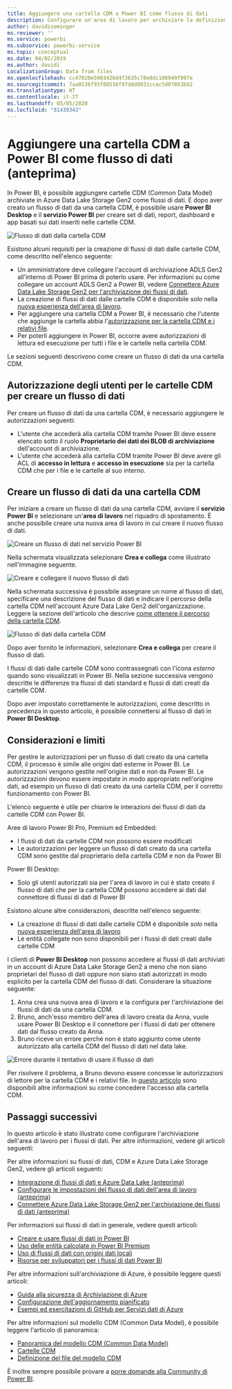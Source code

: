 ```yaml
---
title: Aggiungere una cartella CDM a Power BI come flusso di dati
description: Configurare un'area di lavoro per archiviare la definizione del flusso di dati e i file di dati in Azure Data Lake Storage Gen2
author: davidiseminger
ms.reviewer: ''
ms.service: powerbi
ms.subservice: powerbi-service
ms.topic: conceptual
ms.date: 04/02/2019
ms.author: davidi
LocalizationGroup: Data from files
ms.openlocfilehash: cc47820e5903426d4f3635c78e0dc108049f897e
ms.sourcegitcommit: 7aa0136f93f88516f97ddd8031ccac5d07863b92
ms.translationtype: HT
ms.contentlocale: it-IT
ms.lasthandoff: 05/05/2020
ms.locfileid: "81439343"
---
```

# <a name="add-a-cdm-folder-to-power-bi-as-a-dataflow-preview"></a>Aggiungere una cartella CDM a Power BI come flusso di dati (anteprima)

In Power BI, è possibile aggiungere cartelle CDM (Common Data Model) archiviate in Azure Data Lake Storage Gen2 come flussi di dati. E dopo aver creato un flusso di dati da una cartella CDM, è possibile usare **Power BI Desktop** e il **servizio Power BI** per creare set di dati, report, dashboard e app basati sui dati inseriti nelle cartelle CDM.

![Flusso di dati dalla cartella CDM](media/service-dataflows-add-cdm-folder/dataflow-from-cdm-folder_01.jpg)

Esistono alcuni requisiti per la creazione di flussi di dati dalle cartelle CDM, come descritto nell'elenco seguente:

* Un amministratore deve collegare l'account di archiviazione ADLS Gen2 all'interno di Power BI prima di poterlo usare. Per informazioni su come collegare un account ADLS Gen2 a Power BI, vedere [Connettere Azure Data Lake Storage Gen2 per l'archiviazione dei flussi di dati](service-dataflows-connect-azure-data-lake-storage-gen2.md).
* La creazione di flussi di dati dalle cartelle CDM è disponibile *solo* nella [nuova esperienza dell'area di lavoro](service-create-the-new-workspaces.md). 
* Per aggiungere una cartella CDM a Power BI, è necessario che l'utente che aggiunge la cartella abbia l'[autorizzazione per la cartella CDM e i relativi file](https://go.microsoft.com/fwlink/?linkid=2029121).
* Per poterli aggiungere in Power BI, occorre avere autorizzazioni di lettura ed esecuzione per tutti i file e le cartelle nella cartella CDM.

Le sezioni seguenti descrivono come creare un flusso di dati da una cartella CDM.

## <a name="authorizing-users-for-cdm-folders-to-create-a-dataflow"></a>Autorizzazione degli utenti per le cartelle CDM per creare un flusso di dati

Per creare un flusso di dati da una cartella CDM, è necessario aggiungere le autorizzazioni seguenti:
* L'utente che accederà alla cartella CDM tramite Power BI deve essere elencato sotto il ruolo **Proprietario dei dati dei BLOB di archiviazione** dell'account di archiviazione.
* L'utente che accederà alla cartella CDM tramite Power BI deve avere gli ACL di **accesso in lettura** e **accesso in esecuzione** sia per la cartella CDM che per i file e le cartelle al suo interno. 

## <a name="create-a-dataflow-from-a-cdm-folder"></a>Creare un flusso di dati da una cartella CDM

Per iniziare a creare un flusso di dati da una cartella CDM, avviare il **servizio Power BI** e selezionare un'**area di lavoro** nel riquadro di spostamento. È anche possibile creare una nuova area di lavoro in cui creare il nuovo flusso di dati.

![Creare un flusso di dati nel servizio Power BI](media/service-dataflows-add-cdm-folder/dataflow-from-cdm-folder_02.jpg)

Nella schermata visualizzata selezionare **Crea e collega** come illustrato nell'immagine seguente.

![Creare e collegare il nuovo flusso di dati](media/service-dataflows-add-cdm-folder/dataflow-from-cdm-folder_03.jpg)

Nella schermata successiva è possibile assegnare un nome al flusso di dati, specificare una descrizione del flusso di dati e indicare il percorso della cartella CDM nell'account Azure Data Lake Gen2 dell'organizzazione. Leggere la sezione dell'articolo che descrive [come ottenere il percorso della cartella CDM](service-dataflows-configure-workspace-storage-settings.md#get-the-uri-of-stored-dataflow-files). 

![Flusso di dati dalla cartella CDM](media/service-dataflows-add-cdm-folder/dataflow-from-cdm-folder_01.jpg)

Dopo aver fornito le informazioni, selezionare **Crea e collega** per creare il flusso di dati.

I flussi di dati dalle cartelle CDM sono contrassegnati con l'icona *esterno* quando sono visualizzati in Power BI. Nella sezione successiva vengono descritte le differenze tra flussi di dati standard e flussi di dati creati da cartelle CDM.

Dopo aver impostato correttamente le autorizzazioni, come descritto in precedenza in questo articolo, è possibile connettersi al flusso di dati in **Power BI Desktop**.


## <a name="considerations-and-limitations"></a>Considerazioni e limiti

Per gestire le autorizzazioni per un flusso di dati creato da una cartella CDM, il processo è simile alle origini dati esterne in Power BI. Le autorizzazioni vengono gestite nell'origine dati e non da Power BI. Le autorizzazioni devono essere impostate in modo appropriato nell'origine dati, ad esempio un flusso di dati creato da una cartella CDM, per il corretto funzionamento con Power BI.

L'elenco seguente è utile per chiarire le interazioni dei flussi di dati da cartelle CDM con Power BI.

Aree di lavoro Power BI Pro, Premium ed Embedded:
* I flussi di dati da cartelle CDM non possono essere modificati
* Le autorizzazioni per leggere un flusso di dati creato da una cartella CDM sono gestite dal proprietario della cartella CDM e non da Power BI

Power BI Desktop:
* Solo gli utenti autorizzati sia per l'area di lavoro in cui è stato creato il flusso di dati che per la cartella CDM possono accedere ai dati dal connettore di flussi di dati di Power BI


Esistono alcune altre considerazioni, descritte nell'elenco seguente:

* La creazione di flussi di dati dalle cartelle CDM è disponibile *solo* nella [nuova esperienza dell'area di lavoro](service-create-the-new-workspaces.md)
* Le entità collegate non sono disponibili per i flussi di dati creati dalle cartelle CDM


I clienti di **Power BI Desktop** non possono accedere ai flussi di dati archiviati in un account di Azure Data Lake Storage Gen2 a meno che non siano proprietari del flusso di dati oppure non siano stati autorizzati in modo esplicito per la cartella CDM del flusso di dati. Considerare la situazione seguente:

1.    Anna crea una nuova area di lavoro e la configura per l'archiviazione dei flussi di dati da una cartella CDM.
2.    Bruno, anch'esso membro dell'area di lavoro creata da Anna, vuole usare Power BI Desktop e il connettore per i flussi di dati per ottenere dati dal flusso creato da Anna.
3.    Bruno riceve un errore perché non è stato aggiunto come utente autorizzato alla cartella CDM del flusso di dati nel data lake.

  ![Errore durante il tentativo di usare il flusso di dati](media/service-dataflows-configure-workspace-storage-settings/dataflow-storage-settings_08.jpg)

Per risolvere il problema, a Bruno devono essere concesse le autorizzazioni di lettore per la cartella CDM e i relativi file. In [questo articolo](https://go.microsoft.com/fwlink/?linkid=2029121) sono disponibili altre informazioni su come concedere l'accesso alla cartella CDM.


## <a name="next-steps"></a>Passaggi successivi

In questo articolo è stato illustrato come configurare l'archiviazione dell'area di lavoro per i flussi di dati. Per altre informazioni, vedere gli articoli seguenti:

Per altre informazioni su flussi di dati, CDM e Azure Data Lake Storage Gen2, vedere gli articoli seguenti:

* [Integrazione di flussi di dati e Azure Data Lake (anteprima)](service-dataflows-azure-data-lake-integration.md)
* [Configurare le impostazioni del flusso di dati dell'area di lavoro (anteprima)](service-dataflows-configure-workspace-storage-settings.md)
* [Connettere Azure Data Lake Storage Gen2 per l'archiviazione dei flussi di dati (anteprima)](service-dataflows-connect-azure-data-lake-storage-gen2.md)

Per informazioni sui flussi di dati in generale, vedere questi articoli:

* [Creare e usare flussi di dati in Power BI](service-dataflows-create-use.md)
* [Uso delle entità calcolate in Power BI Premium](service-dataflows-computed-entities-premium.md)
* [Uso di flussi di dati con origini dati locali](service-dataflows-on-premises-gateways.md)
* [Risorse per sviluppatori per i flussi di dati Power BI](service-dataflows-developer-resources.md)

Per altre informazioni sull'archiviazione di Azure, è possibile leggere questi articoli:
* [Guida alla sicurezza di Archiviazione di Azure](https://docs.microsoft.com/azure/storage/common/storage-security-guide)
* [Configurazione dell'aggiornamento pianificato](refresh-scheduled-refresh.md)
* [Esempi ed esercitazioni di GitHub per Servizi dati di Azure](https://aka.ms/cdmadstutorial)

Per altre informazioni sul modello CDM (Common Data Model), è possibile leggere l'articolo di panoramica:
* [Panoramica del modello CDM (Common Data Model)](https://docs.microsoft.com/powerapps/common-data-model/overview)
* [Cartelle CDM](https://go.microsoft.com/fwlink/?linkid=2045304)
* [Definizione del file del modello CDM](https://go.microsoft.com/fwlink/?linkid=2045521)

È inoltre sempre possibile provare a [porre domande alla Community di Power BI](https://community.powerbi.com/).

